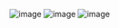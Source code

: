 ![image](https://user-images.githubusercontent.com/55615788/138127692-e20359f1-a3e1-443c-9272-2bab80acd719.png)
 ![image](https://user-images.githubusercontent.com/55615788/138126947-e09cac89-006a-4f75-a24c-12690f71b518.png)
 ![image](https://user-images.githubusercontent.com/55615788/138127008-57f5952b-097a-4b88-b128-0d32a6ad8977.png)

